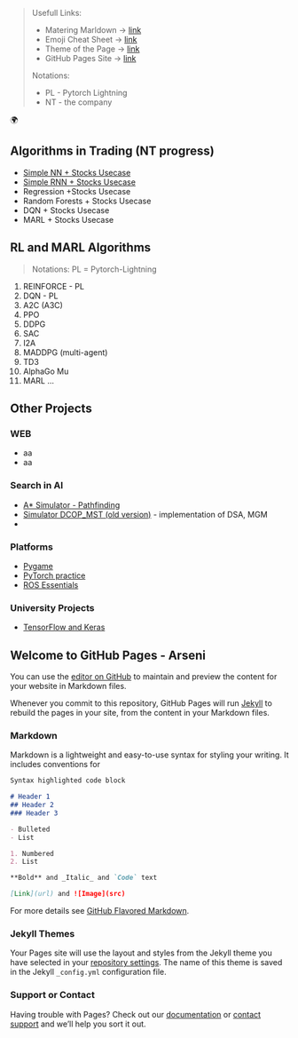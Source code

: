 

> Usefull Links:
> - Matering Marldown -> [link](https://guides.github.com/features/mastering-markdown/)
> - Emoji Cheat Sheet -> [link](https://github.com/ikatyang/emoji-cheat-sheet/blob/master/README.md)
> - Theme of the Page -> [link](https://github.com/pages-themes/slate) 
> - GitHub Pages Site -> [link](https://pages.github.com/)
> 
> Notations:
>   - PL - Pytorch Lightning
>   - NT - the company

🌍

## Algorithms in Trading (NT progress)

- [Simple NN + Stocks Usecase](https://github.com/Arseni1919/NT_sandbox)
- [Simple RNN + Stocks Usecase](https://github.com/Arseni1919/NT_sandbox)
- Regression +Stocks Usecase
- Random Forests + Stocks Usecase
- DQN + Stocks Usecase
- MARL + Stocks Usecase

## RL and MARL Algorithms

> Notations: PL = Pytorch-Lightning

1. REINFORCE - PL
1. DQN - PL
1. A2C (A3C)
1. PPO
1. DDPG
1. SAC
1. I2A
1. MADDPG (multi-agent)
1. TD3
1. AlphaGo Mu
1. MARL ...

## Other Projects

### WEB

- aa
- aa

### Search in AI

- [A* Simulator - Pathfinding](https://github.com/Arseni1919/A_star_simulator)
- [Simulator DCOP_MST (old version)](https://github.com/Arseni1919/simulator_dcop_mst) - implementation of DSA, MGM
- 

### Platforms

- [Pygame](https://github.com/Arseni1919/pygame_example)
- [PyTorch practice](https://github.com/Arseni1919/pytorch_tutorials)
- [ROS Essentials](https://github.com/Arseni1919/ROS-essentianls)

### University Projects

- [TensorFlow and Keras](https://github.com/Arseni1919/Task_2_DL_course_Ben_Gurion_2020)

## Welcome to GitHub Pages - Arseni

You can use the [editor on GitHub](https://github.com/Arseni1919/GITHUB-STURCURED/edit/gh-pages/index.md) to maintain and preview the content for your website in Markdown files.

Whenever you commit to this repository, GitHub Pages will run [Jekyll](https://jekyllrb.com/) to rebuild the pages in your site, from the content in your Markdown files.

### Markdown

Markdown is a lightweight and easy-to-use syntax for styling your writing. It includes conventions for

```markdown
Syntax highlighted code block

# Header 1
## Header 2
### Header 3

- Bulleted
- List

1. Numbered
2. List

**Bold** and _Italic_ and `Code` text

[Link](url) and ![Image](src)
```

For more details see [GitHub Flavored Markdown](https://guides.github.com/features/mastering-markdown/).

### Jekyll Themes

Your Pages site will use the layout and styles from the Jekyll theme you have selected in your [repository settings](https://github.com/Arseni1919/GITHUB-STURCURED/settings). The name of this theme is saved in the Jekyll `_config.yml` configuration file.

### Support or Contact

Having trouble with Pages? Check out our [documentation](https://docs.github.com/categories/github-pages-basics/) or [contact support](https://support.github.com/contact) and we’ll help you sort it out.
